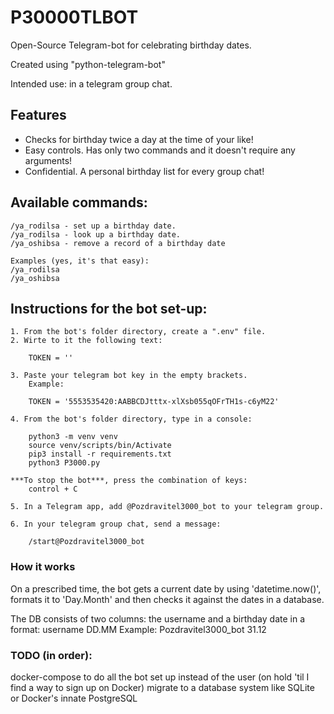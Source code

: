 # P30000TLBOT
Open-Source Telegram-bot for celebrating birthday dates.

Created using "python-telegram-bot"

Intended use: in a telegram group chat.

## Features
- Checks for birthday twice a day at the time of your like!
- Easy controls. Has only two commands and it doesn't require any arguments!
- Confidential. A personal birthday list for every group chat!

## Available commands:
    /ya_rodilsa - set up a birthday date.
    /ya_rodilsa - look up a birthday date.
    /ya_oshibsa - remove a record of a birthday date

    Examples (yes, it's that easy):
    /ya_rodilsa
    /ya_oshibsa

## Instructions for the bot set-up:
    1. From the bot's folder directory, create a ".env" file.
    2. Wirte to it the following text:

        TOKEN = ''

    3. Paste your telegram bot key in the empty brackets.
        Example:

        TOKEN = '5553535420:AABBCDJtttx-xlXsb055qOFrTH1s-c6yM22'

    4. From the bot's folder directory, type in a console:

        python3 -m venv venv
        source venv/scripts/bin/Activate
        pip3 install -r requirements.txt
        python3 P3000.py

    ***To stop the bot***, press the combination of keys:
        control + C

    5. In a Telegram app, add @Pozdravitel3000_bot to your telegram group.

    6. In your telegram group chat, send a message:

        /start@Pozdravitel3000_bot

### How it works
On a prescribed time, the bot gets a current date by using 'datetime.now()', formats it to 'Day.Month' and then checks it against the dates in a database.

The DB consists of two columns: the username and a birthday date in a format: username DD.MM
Example: Pozdravitel3000_bot 31.12

### TODO (in order):
docker-compose to do all the bot set up instead of the user (on hold 'til I find a way to sign up on Docker)
migrate to a database system like SQLite or Docker's innate PostgreSQL

